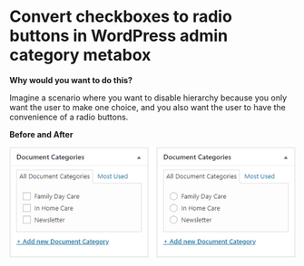# Convert checkboxes to radio buttons in WordPress admin category metabox

**Why would you want to do this?**

Imagine a scenario where you want to disable hierarchy because you only want the user to make one choice, and you also want the user to have the convenience of a radio buttons.

**Before and After**

[![N|Solid](https://raw.githubusercontent.com/mikeott/convert-checkboxes-to-radio-buttons/master/before-after.png)](https://github.com/mikeott/convert-checkboxes-to-radio-buttons)
